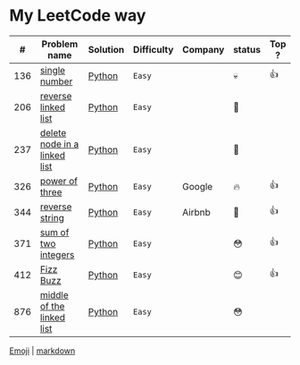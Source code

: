 # My LeetCode way

| # |  Problem name                  | Solution            | Difficulty | Company |  status   | Top ? |
|---|--------------------------------|---------------------|------------|---------|-----------|-------|
|136| [single number][136_lc]        | [Python][136_my]    | `Easy  `     |         | :skull:   | :thumbsup: |
|206| [reverse linked list][206_lc]        | [Python][206_my]    | `Easy  `     |         | :snail:   |  |
|237| [delete node in a linked list][237_lc]        | [Python][237_my]    | `Easy  `     |         | :snail:   |  |
|326| [power of three][326_lc]       | [Python][326_my]    | `Easy `      | Google  | :fire:    | :thumbsup: |
|344| [reverse string][344_lc]       | [Python][344_my]    | `Easy `      | Airbnb  | :snail:   | :thumbsup: |
|371| [sum of two integers][371_lc]  | [Python][371_my]    | `Easy`       |         | :flushed: | :thumbsup: |
|412| [Fizz Buzz][412_lc]  | [Python][412_my]    | `Easy`       |         | :blush: | :thumbsup: |
|876| [middle of the linked list][876_lc]  | [Python][876_my]    | `Easy`       |         | :flushed: | |


[Emoji](https://gist.github.com/rxaviers/7360908) | [markdown](https://github.com/adam-p/markdown-here/wiki/Markdown-Cheatsheet#links) 

[136_lc]: https://leetcode.com/problems/single-number/
[136_my]: https://github.com/SavaMar/my_leetcode/blob/master/easy/136_single_number.py

[206_lc]: https://leetcode.com/problems/reverse-linked-list/
[206_my]: https://github.com/SavaMar/my_leetcode/blob/master/easy/206_reverse_linked_list.py

[237_lc]: https://leetcode.com/problems/delete-node-in-a-linked-list/
[237_my]: https://github.com/SavaMar/my_leetcode/blob/master/easy/237_delete_node_in_a_linked_list.py

[326_lc]: https://leetcode.com/problems/power-of-three/
[326_my]: https://github.com/SavaMar/my_leetcode/blob/master/easy/326_power_of_three.py

[344_lc]: https://leetcode.com/problems/reverse-string/
[344_my]: https://github.com/SavaMar/my_leetcode/blob/master/easy/344_reverse_string.py

[371_lc]: https://leetcode.com/problems/reverse-string/
[371_my]: https://github.com/SavaMar/my_leetcode/blob/master/easy/371_sum_of_two_integers.py

[412_lc]: https://leetcode.com/problems/fizz-buzz/
[412_my]: https://github.com/SavaMar/my_leetcode/blob/master/easy/412_fizz_buzz.py

[876_lc]: https://leetcode.com/problems/middle-of-the-linked-list/
[876_my]: https://github.com/SavaMar/my_leetcode/blob/master/easy/876_middle_of_the_linked_list.py


